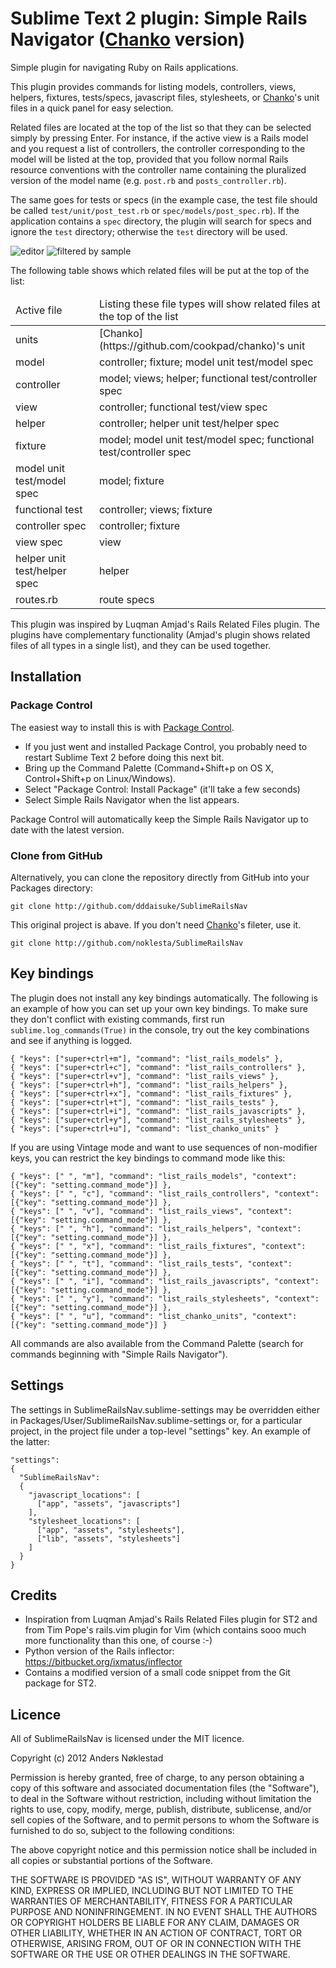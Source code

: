# Sublime Text 2 plugin: Simple Rails Navigator ([Chanko](https://github.com/cookpad/chanko) version)

Simple plugin for navigating Ruby on Rails applications.

This plugin provides commands for listing models, controllers, views, helpers,
fixtures, tests/specs, javascript files, stylesheets, or [Chanko](https://github.com/cookpad/chanko)'s unit files in a quick panel for
easy selection.

Related files are located at the top of the list so that they can be selected
simply by pressing Enter. For instance, if the active view is a Rails model
and you request a list of controllers, the controller corresponding to the
model will be listed at the top, provided that you follow normal Rails
resource conventions with the controller name containing the pluralized
version of the model name (e.g. `post.rb` and `posts_controller.rb`).

The same goes for tests or specs (in the example case, the test file should be
called `test/unit/post_test.rb` or `spec/models/post_spec.rb`). If the
application contains a `spec` directory, the plugin will search for specs and
ignore the `test` directory; otherwise the `test` directory will be used.

![editor](https://github.com/downloads/dddaisuke/SublimeRailsNav/editor.png)
![filtered by sample](https://github.com/downloads/dddaisuke/SublimeRailsNav/filterd_by_sample.png)

The following table shows which related files will be put at the top of the list:

<table>
  <thead>
    <tr>
      <td>Active file</td>
      <td>Listing these file types will show related files at the top of the list</td>
    </tr>
  </thead>
  <tbody>
    <tr>
      <td>units</td>
      <td>[Chanko](https://github.com/cookpad/chanko)'s unit</td>
    </tr>
    <tr>
      <td>model</td>
      <td>controller; fixture; model unit test/model spec</td>
    </tr>
    <tr>
      <td>controller</td>
      <td>model; views; helper; functional test/controller spec</td>
    </tr>
    <tr>
      <td>view</td>
      <td>controller; functional test/view spec</td>
    </tr>
    <tr>
      <td>helper</td>
      <td>controller; helper unit test/helper spec</td>
    </tr>
    <tr>
      <td>fixture</td>
      <td>model; model unit test/model spec; functional test/controller spec</td>
    </tr>
    <tr>
      <td>model unit test/model spec</td>
      <td>model; fixture</td>
    </tr>
    <tr>
      <td>functional test</td>
      <td>controller; views; fixture</td>
    </tr>
    <tr>
      <td>controller spec</td>
      <td>controller; fixture</td>
    </tr>
    <tr>
      <td>view spec</td>
      <td>view</td>
    </tr>
    <tr>
      <td>helper unit test/helper spec</td>
      <td>helper</td>
    </tr>
    <tr>
      <td>routes.rb</td>
      <td>route specs</td>
    </tr>
  </tbody>
</table>

This plugin was inspired by Luqman Amjad's Rails Related Files plugin. The
plugins have complementary functionality (Amjad's plugin shows related files
of all types in a single list), and they can be used together.

## Installation

### Package Control

The easiest way to install this is with [Package
Control](http://wbond.net/sublime\_packages/package\_control).

 * If you just went and installed Package Control, you probably need to restart Sublime Text 2 before doing this next bit.
 * Bring up the Command Palette (Command+Shift+p on OS X, Control+Shift+p on Linux/Windows).
 * Select "Package Control: Install Package" (it'll take a few seconds)
 * Select Simple Rails Navigator when the list appears.

Package Control will automatically keep the Simple Rails Navigator up to date
with the latest version.

### Clone from GitHub

Alternatively, you can clone the repository directly from GitHub into your Packages directory:

    git clone http://github.com/dddaisuke/SublimeRailsNav

This original project is abave. If you don't need [Chanko](https://github.com/cookpad/chanko)'s fileter, use it.

    git clone http://github.com/noklesta/SublimeRailsNav

## Key bindings

The plugin does not install any key bindings automatically. The following is
an example of how you can set up your own key bindings. To make sure they
don't conflict with existing commands, first run `sublime.log_commands(True)`
in the console, try out the key combinations and see if anything is logged.

    { "keys": ["super+ctrl+m"], "command": "list_rails_models" },
    { "keys": ["super+ctrl+c"], "command": "list_rails_controllers" },
    { "keys": ["super+ctrl+v"], "command": "list_rails_views" },
    { "keys": ["super+ctrl+h"], "command": "list_rails_helpers" },
    { "keys": ["super+ctrl+x"], "command": "list_rails_fixtures" },
    { "keys": ["super+ctrl+t"], "command": "list_rails_tests" },
    { "keys": ["super+ctrl+i"], "command": "list_rails_javascripts" },
    { "keys": ["super+ctrl+y"], "command": "list_rails_stylesheets" },
    { "keys": ["super+ctrl+u"], "command": "list_chanko_units" }

If you are using Vintage mode and want to use sequences of non-modifier keys,
you can restrict the key bindings to command mode like this:

    { "keys": [" ", "m"], "command": "list_rails_models", "context": [{"key": "setting.command_mode"}] },
    { "keys": [" ", "c"], "command": "list_rails_controllers", "context": [{"key": "setting.command_mode"}] },
    { "keys": [" ", "v"], "command": "list_rails_views", "context": [{"key": "setting.command_mode"}] },
    { "keys": [" ", "h"], "command": "list_rails_helpers", "context": [{"key": "setting.command_mode"}] },
    { "keys": [" ", "x"], "command": "list_rails_fixtures", "context": [{"key": "setting.command_mode"}] },
    { "keys": [" ", "t"], "command": "list_rails_tests", "context": [{"key": "setting.command_mode"}] },
    { "keys": [" ", "i"], "command": "list_rails_javascripts", "context": [{"key": "setting.command_mode"}] },
    { "keys": [" ", "y"], "command": "list_rails_stylesheets", "context": [{"key": "setting.command_mode"}] },
    { "keys": [" ", "u"], "command": "list_chanko_units", "context": [{"key": "setting.command_mode"}] }

All commands are also available from the Command Palette (search for commands beginning with "Simple Rails Navigator").

## Settings

The settings in SublimeRailsNav.sublime-settings may be overridden either in
Packages/User/SublimeRailsNav.sublime-settings or, for a particular project, in the
project file under a top-level "settings" key. An example of the latter:

    "settings":
    {
      "SublimeRailsNav":
      {
        "javascript_locations": [
          ["app", "assets", "javascripts"]
        ],
        "stylesheet_locations": [
          ["app", "assets", "stylesheets"],
          ["lib", "assets", "stylesheets"]
        ]
      }
    }

## Credits

- Inspiration from Luqman Amjad's Rails Related Files plugin for ST2 and from Tim Pope's rails.vim plugin for Vim
(which contains sooo much more functionality than this one, of course :-)
- Python version of the Rails inflector: <https://bitbucket.org/ixmatus/inflector>
- Contains a modified version of a small code snippet from the Git package for ST2.

## Licence

All of SublimeRailsNav is licensed under the MIT licence.

  Copyright (c) 2012 Anders Nøklestad

  Permission is hereby granted, free of charge, to any person obtaining a copy
  of this software and associated documentation files (the "Software"), to deal
  in the Software without restriction, including without limitation the rights
  to use, copy, modify, merge, publish, distribute, sublicense, and/or sell
  copies of the Software, and to permit persons to whom the Software is
  furnished to do so, subject to the following conditions:

  The above copyright notice and this permission notice shall be included in
  all copies or substantial portions of the Software.

  THE SOFTWARE IS PROVIDED "AS IS", WITHOUT WARRANTY OF ANY KIND, EXPRESS OR
  IMPLIED, INCLUDING BUT NOT LIMITED TO THE WARRANTIES OF MERCHANTABILITY,
  FITNESS FOR A PARTICULAR PURPOSE AND NONINFRINGEMENT. IN NO EVENT SHALL THE
  AUTHORS OR COPYRIGHT HOLDERS BE LIABLE FOR ANY CLAIM, DAMAGES OR OTHER
  LIABILITY, WHETHER IN AN ACTION OF CONTRACT, TORT OR OTHERWISE, ARISING FROM,
  OUT OF OR IN CONNECTION WITH THE SOFTWARE OR THE USE OR OTHER DEALINGS IN
  THE SOFTWARE.
